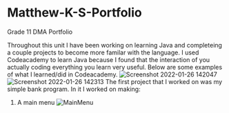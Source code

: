 # Matthew-K-S-Portfolio
Grade 11 DMA Portfolio

Throughout this unit I have been working on learning Java and completeing a couple projects to become more familar with the language.
I used Codeacademy to learn Java because I found that the interaction of you actually coding everything you learn very useful.
Below are some examples of what I learned/did in Codeacademy.
![Screenshot 2022-01-26 142047](https://user-images.githubusercontent.com/91977550/151257489-728a3a74-0afb-43cd-91dc-de8eebdde819.png)
![Screenshot 2022-01-26 142313](https://user-images.githubusercontent.com/91977550/151257518-7a5599d7-8a86-4a7c-b6e3-cd064deba198.png)
The first project that I worked on was my simple bank program. In it I worked on making:
1. A main menu
![MainMenu](https://user-images.githubusercontent.com/91977550/151422774-59088f42-453b-4195-bb9f-77120aba6eb2.png)

